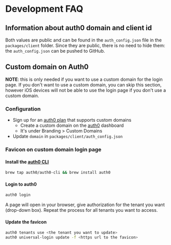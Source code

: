 # Development FAQ

## Information about auth0 domain and client id

Both values are public and can be found in the `auth_config.json` file in the `packages/client` folder. Since they are public, there is no need to hide them: the `auth_config.json` can be pushed to GitHub.

## Custom domain on Auth0

**NOTE**: this is only needed if you want to use a custom domain for the login page. If you don't want to use a custom domain, you can skip this section, however iOS devices will not be able to use the login page if you don't use a custom domain.

### Configuration

- Sign up for an [auth0 plan](https://auth0.com/pricing/) that supports custom domains
  - Create a custom domain on the [auth0](https://manage.auth0.com/) dashboard
  - It's under Branding > Custom Domains
- Update `domain` in `packages/client/auth_config.json`

### Favicon on custom domain login page

#### Install the [auth0 CLI](https://github.com/auth0/auth0-cli)

```sh
brew tap auth0/auth0-cli && brew install auth0
```

#### Login to auth0

```sh
auth0 login
```

A page will open in your browser, give authorization for the tenant you want (drop-down box). Repeat the process for all tenants you want to access.

#### Update the favicon

```sh
auth0 tenants use <the tenant you want to update>
auth0 universal-login update -f <https url to the favicon>
```
